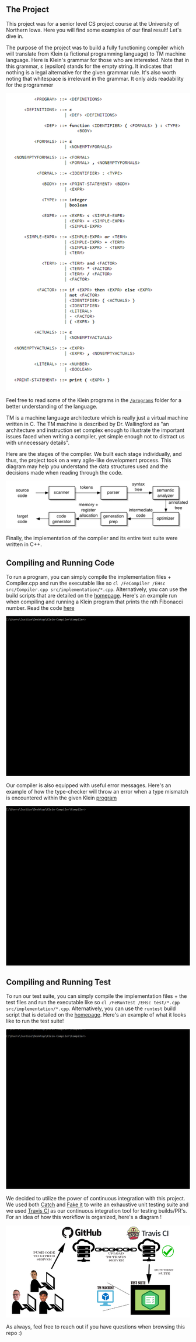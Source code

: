 ## The Project
This project was for a senior level CS project course at the University of Northern Iowa. Here you will find some examples of our final result! Let's dive in.

The purpose of the project was to build a fully functioning compiler which will translate from Klein (a fictional programming language) to TM machine language. Here is Klein's grammar for those who are interested. Note that in this grammar, ε (epsilon) stands for the empty string. It indicates that nothing is a legal alternative for the given grammar rule. It's also worth noting that whitespace is irrelevant in the grammar. It only aids readability for the programmer

![language grammar](grammar.png)

Feel free to read some of the Klein programs in the [`/programs`](..//Compiler/programs) folder for a better understanding of the language.

TM is a machine language architecture which is really just a virtual machine written in C. The TM machine is described by Dr. Wallingford as "an architecture and instruction set complex enough to illustrate the important issues faced when writing a compiler, yet simple enough not to distract us with unnecessary details".

Here are the stages of the compiler. We built each stage individually, and thus, the project took on a very agile-like development process. This diagram may help you understand the data structures used and the decisions made when reading through the code. 

![stages of the compiler](stages-of-compiler.png)

Finally, the implementation of the compiler and its entire test suite were written in C++.


## Compiling and Running Code
To run a program, you can simply compile the implementation files + Compiler.cpp and run the executable like so `cl /FeCompiler /EHsc src/Compiler.cpp src/implementation/*.cpp`. Alternatively, you can use the build scripts that are detailed on the [homepage](../README.md). Here's an example run when compiling and running a Klein program that prints the nth Fibonacci number. Read the code [here](fibonacci.kln)

![fibonacci run](fibonacci-run.gif)

Our compiler is also equipped with useful error messages. Here's an example of how the type-checker will throw an error when a type mismatch is encountered within the given Klein [program](type-error.kln) 

![semantic errors](type-error.gif)


## Compiling and Running Test
To run our test suite, you can simply compile the implementation files + the test files and run the executable like so `cl /FeRunTest /EHsc test/*.cpp src/implementation/*.cpp`. Alternatively, you can use the `runtest` build script that is detailed on the [homepage](../README.md). Here's an example of what it looks like to run the test suite!

![fibonacci run](test-run.gif)

We decided to utilize the power of continuous integration with this project. We used both [Catch](https://github.com/catchorg/Catch2) and [Fake it](https://github.com/eranpeer/FakeIt) to write an exhaustive unit testing suite and we used [Travis CI](https://travis-ci.org/) as our continuous integration tool for testing builds/PR's. For an idea of how this workflow is organized, here's a diagram !

![Travis CI diagram](ci-diagram.jpg)

As always, feel free to reach out if you have questions when browsing this repo :)
